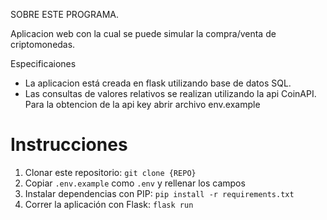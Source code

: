 SOBRE ESTE PROGRAMA.

Aplicacion web con la cual se puede simular la compra/venta de criptomonedas. 

Especificaiones

- La aplicacion está creada en flask utilizando base de datos SQL. 
- Las consultas de valores relativos se realizan utilizando la api CoinAPI. Para la obtencion de la api key abrir
  archivo env.example

# Instrucciones
1) Clonar este repositorio: `git clone {REPO}`
2) Copiar `.env.example` como `.env` y rellenar los campos
3) Instalar dependencias con PIP: `pip install -r requirements.txt`
4) Correr la aplicación con Flask: `flask run`